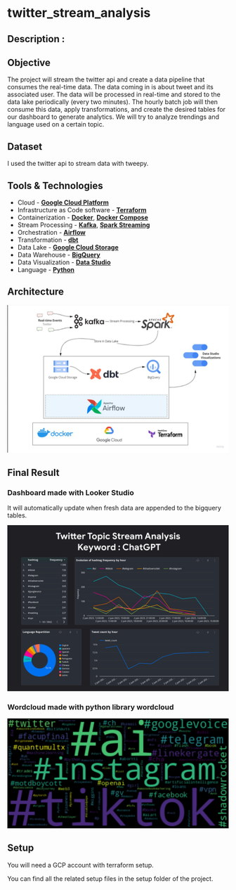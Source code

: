 # twitter_stream_analysis

## Description :

## Objective

The project will stream the twitter api and create a data pipeline that consumes the real-time data. The data coming in is about tweet and its associated user. The data will be processed in real-time and stored to the data lake periodically (every two minutes). The hourly batch job will then consume this data, apply transformations, and create the desired tables for our dashboard to generate analytics. We will try to analyze trendings and language used on a certain topic.

## Dataset

I used the twitter api to stream data with tweepy.

## Tools & Technologies

- Cloud - [**Google Cloud Platform**](https://cloud.google.com)
- Infrastructure as Code software - [**Terraform**](https://www.terraform.io)
- Containerization - [**Docker**](https://www.docker.com), [**Docker Compose**](https://docs.docker.com/compose/)
- Stream Processing - [**Kafka**](https://kafka.apache.org), [**Spark Streaming**](https://spark.apache.org/docs/latest/streaming-programming-guide.html)
- Orchestration - [**Airflow**](https://airflow.apache.org)
- Transformation - [**dbt**](https://www.getdbt.com)
- Data Lake - [**Google Cloud Storage**](https://cloud.google.com/storage)
- Data Warehouse - [**BigQuery**](https://cloud.google.com/bigquery)
- Data Visualization - [**Data Studio**](https://datastudio.google.com/overview)
- Language - [**Python**](https://www.python.org)

## Architecture

![streaming-architecture](images/Streaming-Architecture.png)

## Final Result

### Dashboard made with Looker Studio

It will automatically update when fresh data are appended to the bigquery tables.

![dashboard](images/dashboard.png)

### Wordcloud made with python library wordcloud
![wordcloud](images/wordcloud.png)

## Setup

You will need a GCP account with terraform setup.

You can find all the related setup files in the setup folder of the project.